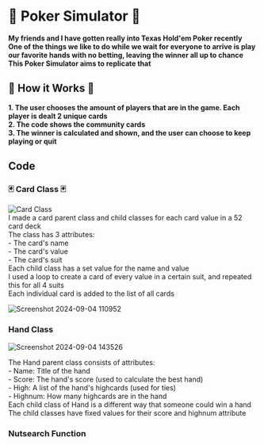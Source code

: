 <h1>🎲 Poker Simulator 🎲</h1>
<b>
  My friends and I have gotten really into Texas Hold'em Poker recently
  <br/> One of the things we like to do while we wait for everyone to arrive is play our favorite hands with no betting, leaving the winner all up to chance
  <br/> This Poker Simulator aims to replicate that
</b> 
<h2> 🎰 How it Works 🎰</h2>
<b>
  1. The user chooses the amount of players that are in the game. Each player is dealt 2 unique cards
  <br/> 2. The code shows the community cards
  <br/> 3. The winner is calculated and shown, and the user can choose to keep playing or quit
</b>

<h2> Code </h2>
<h3> 🃏 Card Class 🃏</h3>

![Card Class](https://github.com/user-attachments/assets/c4b9e723-2bba-4e62-b899-b7fdfc47d530)
<br/>I made a card parent class and child classes for each card value in a 52 card deck
<br/> The class has 3 attributes: 
<br/>    - The card's name
<br/>    - The card's value 
<br/>    - The card's suit
<br/> Each child class has a set value for the name and value
<br/> I used a loop to create a card of every value in a certain suit, and repeated this for all 4 suits
<br/> Each individual card is added to the list of all cards

![Screenshot 2024-09-04 110952](https://github.com/user-attachments/assets/552d0337-e23e-49aa-9c72-c8027b4c6b19)

<h3> Hand Class </h3>

![Screenshot 2024-09-04 143526](https://github.com/user-attachments/assets/e397e03d-ba83-4c03-9c80-589db47efedf)

The Hand parent class consists of attributes: 
<br/> - Name: Title of the hand
<br/> - Score: The hand's score (used to calculate the best hand)
<br/> - High: A list of the hand's highcards (used for ties)
<br/> - Highnum: How many highcards are in the hand
<br/>Each child class of Hand is a different way that someone could win a hand
<br/> The child classes have fixed values for their score and highnum attribute

<h3> Nutsearch Function </h3>


